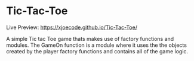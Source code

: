 # Tic-Tac-Toe


Live Preview: https://xjoecode.github.io/Tic-Tac-Toe/

A simple Tic tac Toe game thats makes use of factory functions and modules. The GameOn function is a module where it uses the the objects created by the player factory functions and contains all of the game logic.

